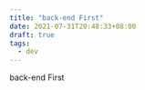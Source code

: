 ```yaml
---
title: "back-end First"
date: 2021-07-31T20:48:33+08:00
draft: true
tags:
  - dev
---
```


back-end First
